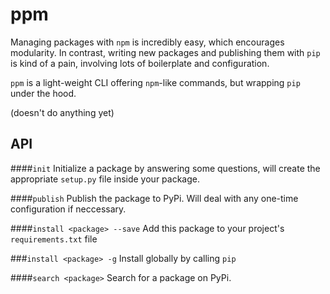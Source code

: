 # ppm

Managing packages with `npm` is incredibly easy, which encourages modularity. In contrast, writing new packages and publishing them with `pip` is kind of a pain, involving lots of boilerplate and configuration.

`ppm` is a light-weight CLI offering `npm`-like commands, but wrapping `pip` under the hood.

(doesn't do anything yet)

## API

####`init`
Initialize a package by answering some questions, will create the appropriate `setup.py` file inside your package.

####`publish`
Publish the package to PyPi. Will deal with any one-time configuration if neccessary.

####`install <package> --save`
Add this package to your project's `requirements.txt` file

###`install <package> -g`
Install globally by calling `pip`

####`search <package>`
Search for a package on PyPi.
